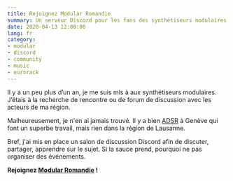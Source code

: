 ```yaml
---
title: Rejoignez Modular Romandie
summary: Un serveur Discord pour les fans des synthétiseurs modulaires en Suisse Romande
date: 2020-04-13 12:00:00
lang: fr
category:
- modular
- discord
- community
- music
- eurorack
---
```


Il y a un peu plus d’un an, je me suis mis à aux synthétiseurs modulaires. J’étais à la recherche de rencontre ou de forum de discussion avec les acteurs de ma région.

Malheureusement, je n'en ai jamais trouvé. Il y a bien [ADSR](https://www.facebook.com/ADSRGeneva/ "Page Facebook de l'association ADSR") à Genève qui font un superbe travail, mais rien dans la région de Lausanne. 

Bref, j'ai mis en place un salon de discussion Discord afin de discuter, partager, apprendre sur le sujet. Si la sauce prend, pourquoi ne pas organiser des événements.

**Rejoignez [Modular Romandie](https://discord.gg/F5UVP77) !**
